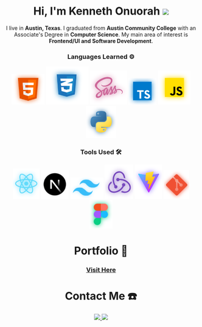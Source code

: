 <h1 align="center">Hi, I'm Kenneth Onuorah <img src="https://raw.githubusercontent.com/MartinHeinz/MartinHeinz/master/wave.gif" width="30px"></h1>
<div align="center">
  <p>I live in <strong>Austin, Texas</strong>. I graduated from <strong>Austin Community College</strong> with an Associate's Degree in <strong>Computer Science</strong>. My main area of interest is <strong>Frontend/UI and Software Development</strong>.</p>
</div>

<div align="center">
  <h3>
    <strong>
      Languages Learned ⚙️
    </strong>
  </h3>
  <div>
    <img src="https://github.com/KennethOnuorah/KennethOnuorah/blob/main/images/html.png" height="80px"/>
    <img src="https://github.com/KennethOnuorah/KennethOnuorah/blob/main/images/css.png" height="100px"/>
    <img src="https://github.com/KennethOnuorah/KennethOnuorah/blob/main/images/sass.png" height="90px"/>
    <img src="https://github.com/KennethOnuorah/KennethOnuorah/blob/main/images/ts.png" height="70px"/>
    <img src="https://github.com/KennethOnuorah/KennethOnuorah/blob/main/images/js.png" height="90px"/>
    <img src="https://github.com/KennethOnuorah/KennethOnuorah/blob/main/images/py.png" height="85px"/>
  </div>
  <h3>
    <strong>
      Tools Used 🛠️
    </strong>
  </h3>
  <div>
    <img src="https://github.com/KennethOnuorah/KennethOnuorah/blob/main/images/react.png" height="80px"/>
    <img src="https://github.com/KennethOnuorah/KennethOnuorah/blob/main/images/next.png" height="75px"/>
    <img src="https://github.com/KennethOnuorah/KennethOnuorah/blob/main/images/tcss.png" height="56px"/>
    <img src="https://github.com/KennethOnuorah/KennethOnuorah/blob/main/images/redux.png" height="90px"/>
    <img src="https://github.com/KennethOnuorah/KennethOnuorah/blob/main/images/vite.png" height="90px"/>
    <img src="https://github.com/KennethOnuorah/KennethOnuorah/blob/main/images/git.png" height="75px"/>
    <img src="https://github.com/KennethOnuorah/KennethOnuorah/blob/main/images/fig.png" height="75px"/>
  </div>
</div>

<!---
<table align="center">
  <tr>
    <td colspan="6" align="center">
      <strong>
        Languages Learned
      </strong>
    </td>
  </tr>
  <tr>
    <td>
       <img src="https://github.com/KennethOnuorah/KennethOnuorah/blob/main/images/html.png" height="80px"/>
    </td>
    <td>
      <img src="https://github.com/KennethOnuorah/KennethOnuorah/blob/main/images/css.png" height="100px"/>
    </td>
    <td>
      <img src="https://github.com/KennethOnuorah/KennethOnuorah/blob/main/images/sass.png" height="90px"/>
    </td>
    <td>
      <img src="https://github.com/KennethOnuorah/KennethOnuorah/blob/main/images/ts.png" height="70px"/>
    </td>
    <td>
      <img src="https://github.com/KennethOnuorah/KennethOnuorah/blob/main/images/js.png" height="90px"/>
    </td>
    <td>
      <img src="https://github.com/KennethOnuorah/KennethOnuorah/blob/main/images/py.png" height="85px"/>
    </td>
  </tr>
</table>
<table align="center">
  <tr>
    <td colspan="7" align="center">
      <strong>
        Tools Used
      </strong>
    </td>
  </tr>
  <tr>
    <td>
      <a href="https://github.com/facebook/react" target="_blank">
       <img src="https://github.com/KennethOnuorah/KennethOnuorah/blob/main/images/react.png" height="80px"/>
      </a>
    </td>
    <td>
      <a href="https://github.com/vercel/next.js" target="_blank">
       <img src="https://github.com/KennethOnuorah/KennethOnuorah/blob/main/images/next.png" height="75px"/>
      </a>
    </td>
    <td>
      <a href="https://github.com/tailwindlabs/tailwindcss" target="_blank">
        <img src="https://github.com/KennethOnuorah/KennethOnuorah/blob/main/images/tcss.png" height="56px"/>
      </a>
    </td>
    <td>
      <a href="https://github.com/reduxjs/redux" target="_blank">
        <img src="https://github.com/KennethOnuorah/KennethOnuorah/blob/main/images/redux.png" height="90px"/>
      </a>
    </td>
    <td>
      <a href="https://github.com/vitejs/vite" target="_blank">
        <img src="https://github.com/KennethOnuorah/KennethOnuorah/blob/main/images/vite.png" height="90px"/>
      </a>
    </td>
    <td>
      <img src="https://github.com/KennethOnuorah/KennethOnuorah/blob/main/images/git.png" height="75px"/>
    </td>
    <td>
      <a href="https://figma.com" target="_blank">
        <img src="https://github.com/KennethOnuorah/KennethOnuorah/blob/main/images/fig.png" height="75px"/>
      </a>
    </td>
  </tr>
</table>
-->

<h1 align="center">Portfolio 💼</h1>
<h3 align="center">
  <a href="https://kennethonuorah.vercel.app">Visit Here</a>
</h3>


<!-- <p align="center">
  <img src="https://github.com/KennethOnuorah/portfolio-v2/blob/master/images/cross_platform.svg" width="700px"/>
</p> -->

<h1 align="center">Contact Me ☎️</h1>

<p align="center">
  <a href="https://www.linkedin.com/in/kenneth-onuorah-64640419b/">
    <img src="https://img.shields.io/badge/-Kenneth%20Onuorah-blue?style=flat-square&logo=Linkedin&logoColor=white&link=https://www.linkedin.com/in/kenneth-onuorah-64640419b/"/>
  </a>
  <a href="mailto:kenneth4832@gmail.com">
    <img src="https://img.shields.io/badge/-kenneth4832@gmail.com-c14438?style=flat-square&logo=Gmail&logoColor=white&link=mailto:kenneth4832@gmail.com"/>
  </a>
</p>

<!--
**KennethOnuorah/KennethOnuorah** is a ✨ _special_ ✨ repository because its `README.md` (this file) appears on your GitHub profile.

Here are some ideas to get you started:

- 🔭 I’m currently working on ...
- 🌱 I’m currently learning ...
- 👯 I’m looking to collaborate on ...
- 🤔 I’m looking for help with ...
- 💬 Ask me about ...
- 📫 How to reach me: ...
- 😄 Pronouns: ...
- ⚡ Fun fact: ...
-->
